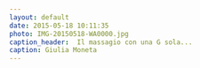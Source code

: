 ```yaml
---
layout: default
date: 2015-05-18 10:11:35
photo: IMG-20150518-WA0000.jpg
caption_header:  Il massagio con una G sola...
caption: Giulia Moneta
---
```


